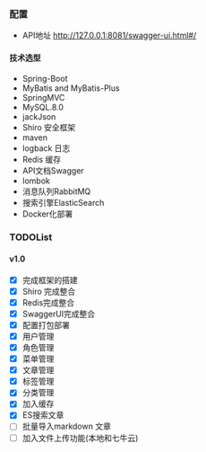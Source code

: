 ### 配置
-  API地址 http://127.0.0.1:8081/swagger-ui.html#/
#### 技术选型
- Spring-Boot
- MyBatis and MyBatis-Plus
- SpringMVC
- MySQL.8.0
- jackJson
- Shiro 安全框架
- maven 
- logback 日志
- Redis 缓存
- API文档Swagger
- lombok 
- 消息队列RabbitMQ
- 搜索引擎ElasticSearch
- Docker化部署


### TODOList
#### v1.0
- [x] 完成框架的搭建
- [x] Shiro 完成整合
- [x] Redis完成整合
- [x] SwaggerUI完成整合
- [x] 配置打包部署
- [x] 用户管理
- [x] 角色管理
- [x] 菜单管理
- [x] 文章管理
- [x] 标签管理
- [x] 分类管理
- [x] 加入缓存
- [x] ES搜索文章
- [ ] 批量导入markdown 文章
- [ ] 加入文件上传功能(本地和七牛云)
